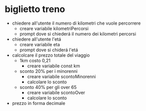 # biglietto treno

- chiedere all'utente il numero di kilometri che vuole percorrere
  - creare variabile kilometriPercorsi
  - prompt dove si chiederá il numero dei kilometri percorsi
- chiedere all'utente l'etá
  - creare variabile eta
  - prompt dove si chiderá l'etá
- calcolcare il prezzo totale del viaggio 
  - 1km costo 0,21 
    - creare variabile const km 
  - sconto 20% per i minorenni
    - creare variabile scontoMinorenni
    - calcolare lo sconto
  - sconto 40% per gli over 65
    - creare variabile scontoOver
    - calcolare lo sconto
- prezzo in forma decimale 